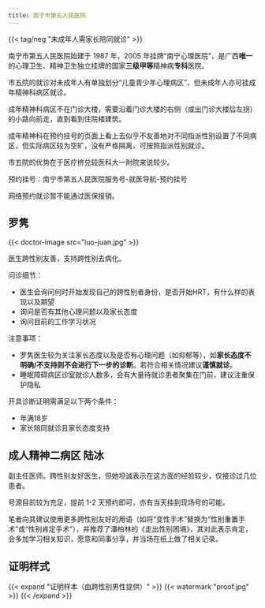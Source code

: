 ```yaml
---
title: 南宁市第五人民医院
---
```


{{< tag/neg "未成年人需家长陪同就诊" >}}

南宁市第五人民医院始建于 1987 年，2005 年挂牌“南宁心理医院”，是广西**唯一**的心理卫生、精神卫生独立挂牌的国家**三级甲等**精神病**专科**医院。

市五院的就诊对未成年人有单独划分“儿童青少年心理病区”，但未成年人亦可挂成年精神科病区就诊。

成年精神科病区不在门诊大楼，需要沿着门诊大楼的右侧（或出门诊大楼后左拐）的小路向前走，直到看到住院楼建筑。

成年精神科在预约挂号的页面上看上去似乎不友善地对不同指派性别设置了不同病区，但实际病区较为空旷，没有严格隔离，可按照指派性别就诊。

市五院的优势在于医疗挤兑较医科大一附院来说较少。

预约挂号：南宁市第五人民医院服务号-就医导航-预约挂号

网络预约就诊暂不能通过医保报销。

## 罗隽

{{< doctor-image src="luo-juan.jpg" >}}

医生跨性别友善，支持跨性别去病化。

问诊细节：

- 医生会询问何时开始发现自己的跨性别者身份，是否开始HRT，有什么样的表现以及期望
- 询问是否有其他心理问题以及家长态度
- 询问目前的工作学习状况 

注意事项：

- 罗隽医生较为关注家长态度以及是否有心理问题（如抑郁等），如**家长态度不明确/不支持则不会进行下一步的诊断**。若符合相关情况建议**谨慎就诊**。
- 睡眠障碍病区诊室就诊人数多，会有大量待就诊患者聚集在门前，建议注重保护隐私

开具诊断证明需满足以下两个条件：

- 年满18岁
- 家长陪同就诊且家长态度支持

## 成人精神二病区 陆冰

副主任医师。跨性别友好医生，但她坦诚表示在这方面的经验较少，仅接诊过几位患者。

号源目前较为充足，提前 1-2 天预约即可，亦有当天挂到现场号的可能。

笔者向其建议使用更多跨性别友好的用语（如将“变性手术”替换为“性别重置手术”或“性别肯定手术”），并推荐了潘柏林的《走出性别困境》，其对此表示肯定，会多加学习相关知识，愿意和同事分享，并当场在纸上做了相关记录。

## 证明样式

{{< expand "证明样本（由跨性别男性提供）" >}} {{< watermark "proof.jpg" >}}  {{< /expand >}}
